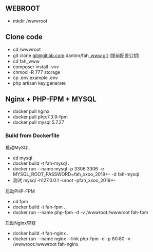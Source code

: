 ## WEBROOT
- mkdir /wwwroot

## Clone code
- cd /wwwroot
- git clone git@gitlab.com:dantinr/fah_www.git (提前配置公钥)
- cd fah_www
- composer install -vvv
- chmod -R 777 storage
- cp .env.example .env
- php artisan key:generate


## Nginx + PHP-FPM + MYSQL
- docker pull nginx
- docker pull php:7.3.9-fpm
- docker pull mysql:5.7.27

### Build from Dockerfile

启动MySQL
- cd mysql
- docker build -t fah-mysql .
- docker run --name mysql -p 3306:3306  -e MYSQL_ROOT_PASSWORD=fah_xxoo_2019+- -d fah-mysql
- 测试 mysql -h127.0.0.1 -uroot -pfah_xxoo_2019+-

启动PHP-FPM
- cd fpm
- docker build -t fah-fpm .
- docker run --name php-fpm -d -v /wwwroot:/wwwroot fah-fpm

启动Nginx容器
- docker build -t fah-nginx .
- docker run --name nginx --link php-fpm -d -p 80:80 -v /wwwroot:/wwwroot fah-nginx

